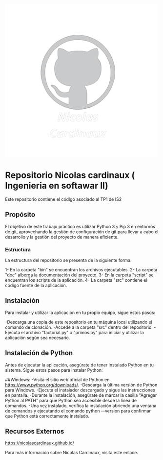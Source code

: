 <img src="Nicolas_Cardinaux.png" alt="">

 

# Repositorio Nicolas cardinaux ( Ingenieria en softawar ll) 
Este repositorio contiene el código asociado al TP1 de IS2

## Propósito
El objetivo de este trabajo práctico es utilizar Python 3 y Pip 3 en entornos de git, aprovechando la gestión de configuración de git para llevar a cabo el desarrollo y la gestión del proyecto de manera eficiente.

### Estructura
La estructura del repositorio se presenta de la siguiente forma:

1- En la carpeta "bin" se encuentran los archivos ejecutables.
2- La carpeta "doc" alberga la documentación del proyecto.
3- En la carpeta "script" se encuentran los scripts de la aplicación.
4- La carpeta "src" contiene el código fuente de la aplicación.

## Instalación

Para instalar y utilizar la aplicación en tu propio equipo, sigue estos pasos:

-Descarga una copia de este repositorio en tu máquina local utilizando el comando de clonación.
-Accede a la carpeta "src" dentro del repositorio.
-Ejecuta el archivo "factorial.py" o "primos.py" para iniciar y utilizar la aplicación según sea necesario.

   
## Instalación de Python

Antes de ejecutar la aplicación, asegúrate de tener instalado Python en tu sistema. Sigue estos pasos para instalar Python:

##Windows:
-Visita el sitio web oficial de Python en https://www.python.org/downloads/.
-Descarga la última versión de Python para Windows.
-Ejecuta el instalador descargado y sigue las instrucciones en pantalla.
-Durante la instalación, asegúrate de marcar la casilla "Agregar Python al PATH" para que Python sea accesible desde la línea de comandos.
-Una vez instalado, verifica la instalación abriendo una ventana de comandos y ejecutando el comando python --version para confirmar que Python está correctamente instalado.



## Recursos Externos
https://nicolascardinaux.github.io/

Para más información sobre Nicolas Cardinaux, visita este enlace.
